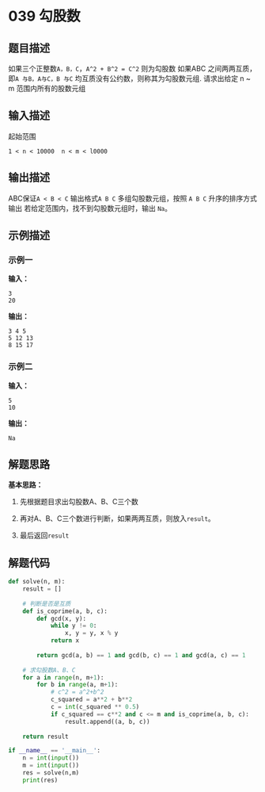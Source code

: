 # 039 勾股数

## 题目描述

如果三个正整数`A，B，C`，`A^2 + B^2 = C^2` 则为勾股数
如果ABC 之间两两互质，即`A 与B，A与C，B 与C` 均互质没有公约数，则称其为勾股数元组.
请求出给定 n ~ m 范围内所有的股数元组

## 输入描述

起始范围

`1 < n < 10000 
 n < m < l0000` 

## 输出描述

ABC保证`A < B < C`
输出格式`A B C`
多组勾股数元组，按照 `A B C` 升序的排序方式输出
若给定范围内，找不到勾股数元组时，输出 `Na`。

## 示例描述

### 示例一

**输入：**

```Plain Text
3
20
```

**输出：**

```Plain Text
3 4 5
5 12 13
8 15 17
```

### 示例二

**输入：**

```Plain Text
5
10
```

**输出：**

```Plain Text
Na
```

## 解题思路

**基本思路：** 

1. 先根据题目求出勾股数A、B、C三个数

2. 再对A、B、C三个数进行判断，如果两两互质，则放入`result`。

3. 最后返回`result`

## 解题代码

```Python
def solve(n, m):
    result = []
    
    # 判断是否是互质
    def is_coprime(a, b, c):
        def gcd(x, y):
            while y != 0:
                x, y = y, x % y
            return x
        
        return gcd(a, b) == 1 and gcd(b, c) == 1 and gcd(a, c) == 1
    
    # 求勾股数A、B、C
    for a in range(n, m+1):
        for b in range(a, m+1):
            # c^2 = a^2+b^2
            c_squared = a**2 + b**2
            c = int(c_squared ** 0.5)
            if c_squared == c**2 and c <= m and is_coprime(a, b, c):
                result.append((a, b, c))
    
    return result

if __name__ == '__main__':
    n = int(input())
    m = int(input())
    res = solve(n,m)
    print(res)
```



